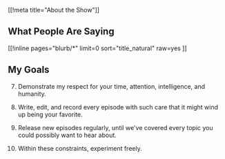 [[!meta title="About the Show"]]

## What People Are Saying

[[!inline
pages="blurb/*"
limit=0
sort="title_natural"
raw=yes
]]

## My Goals

7. Demonstrate my respect for your time, attention, intelligence,
   and humanity.

7. Write, edit, and record every episode with such care that it
   might wind up being your favorite.

7. Release new episodes regularly, until we've covered every topic
   you could possibly want to hear about.

7. Within these constraints, experiment freely.
